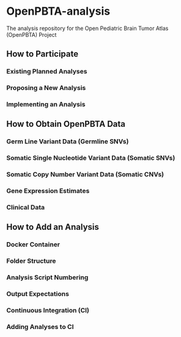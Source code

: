 # OpenPBTA-analysis
The analysis repository for the Open Pediatric Brain Tumor Atlas (OpenPBTA) Project

## How to Participate

### Existing Planned Analyses

### Proposing a New Analysis

### Implementing an Analysis

## How to Obtain OpenPBTA Data

### Germ Line Variant Data (Germline SNVs)

### Somatic Single Nucleotide Variant Data (Somatic SNVs)

### Somatic Copy Number Variant Data (Somatic CNVs)

### Gene Expression Estimates

### Clinical Data

## How to Add an Analysis

### Docker Container

### Folder Structure

### Analysis Script Numbering

### Output Expectations

### Continuous Integration (CI)

### Adding Analyses to CI
